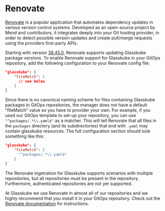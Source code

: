 # Renovate

[Renovate](https://docs.renovatebot.com/) is a popular application that automates dependency updates in various version control systems.
Developed as an open-source project by Mend and contributors, it integrates deeply into your Git hosting provider,
in order to detect possible version updates and create pull/merge requests using the providers first-party APIs.

Starting with version [38.45.0](https://github.com/renovatebot/renovate/releases/tag/38.45.0), Renovate supports updating Glasskube package versions.
To enable Renovate support for Glasskube in your GitOps repository, add the following configuration to your Renovate config file:

```json title="renovate.json"
"glasskube": {
    "fileMatch": [
      // see below
    ]
}
```

Since there is no canonical naming scheme for files containing Glasskube packages in GitOps repositories,
the manager does not have a default "fileMatch" value so you have to provider your own.
For example, if you used our GitOps template to set-up your repository, you can use `"^packages/.*\\.yaml$"` as a matcher.
This will tell Renovate that all files in the `packages` directory (and its subdirectories) that end with `.yaml` may contain glasskube resources.
The full configuration section should look something like this:

```json title="renovate.json"
"glasskube": {
    "fileMatch": [
      "^packages/.*\\.yaml$"
    ]
}
```

The Renovate ingetration for Glasskube supports scenarios with multiple repositories, but all repositories must be present in the repository.
Furthermore, authenticated repositories are not yet supported.

At Glasskube we use Renovate in almost all of our repositories and we highly recommend that you install it in your GitOps repository.
Check out the [Renovate documentation](https://docs.renovatebot.com/getting-started/installing-onboarding/) for instructions.
